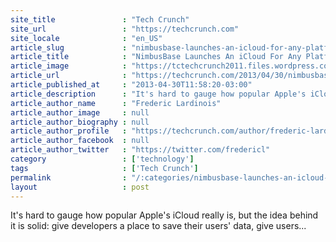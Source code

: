 ```yaml
---
site_title               : "Tech Crunch"
site_url                 : "https://techcrunch.com"
site_locale              : "en_US"
article_slug             : "nimbusbase-launches-an-icloud-for-any-platform-at-disrupt-ny-lets-users-store-their-data-on-dropbox-or-google-drive"
article_title            : "NimbusBase Launches An iCloud For Any Platform At Disrupt NY, Lets Users Store Their Data On Dropbox Or Google Drive"
article_image            : "https://tctechcrunch2011.files.wordpress.com/2013/04/nimbus_logo_2.png?w=764&h=400&crop=1"
article_url              : "https://techcrunch.com/2013/04/30/nimbusbase-launches-an-icloud-for-any-platform-at-disrupt-ny-lets-users-store-their-data-on-dropbox-or-google-drive/"
article_published_at     : "2013-04-30T11:58:20-03:00"
article_description      : "It's hard to gauge how popular Apple's iCloud really is, but the idea behind it is solid: give developers a place to save their users' data, give users..."
article_author_name      : "Frederic Lardinois"
article_author_image     : null
article_author_biography : null
article_author_profile   : "https://techcrunch.com/author/frederic-lardinois/"
article_author_facebook  : null
article_author_twitter   : "https://twitter.com/fredericl"
category                 : ['technology']
tags                     : ['Tech Crunch']
permalink                : "/:categories/nimbusbase-launches-an-icloud-for-any-platform-at-disrupt-ny-lets-users-store-their-data-on-dropbox-or-google-drive/"
layout                   : post
---
```


It's hard to gauge how popular Apple's iCloud really is, but the idea behind it is solid: give developers a place to save their users' data, give users...
